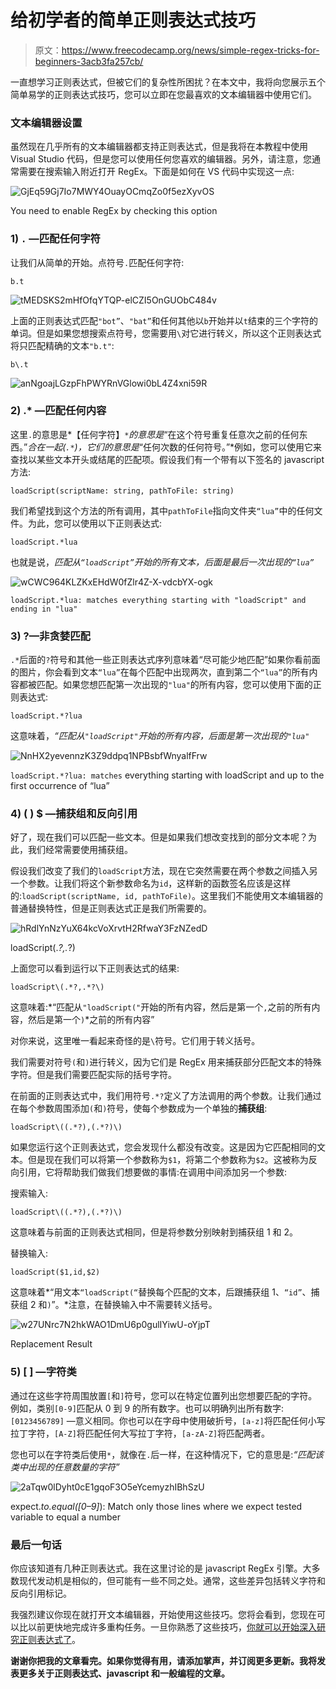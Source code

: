 # 给初学者的简单正则表达式技巧

> 原文：<https://www.freecodecamp.org/news/simple-regex-tricks-for-beginners-3acb3fa257cb/>

一直想学习正则表达式，但被它们的复杂性所困扰？在本文中，我将向您展示五个简单易学的正则表达式技巧，您可以立即在您最喜欢的文本编辑器中使用它们。

### 文本编辑器设置

虽然现在几乎所有的文本编辑器都支持正则表达式，但是我将在本教程中使用 Visual Studio 代码，但是您可以使用任何您喜欢的编辑器。另外，请注意，您通常需要在搜索输入附近打开 RegEx。下面是如何在 VS 代码中实现这一点:

![GjEq59Gj7Io7MWY4OuayOCmqZo0f5ezXyvOS](img/686dbef00ef1293abc753485e887800d.png)

You need to enable RegEx by checking this option

### 1) `.` —匹配任何字符

让我们从简单的开始。点符号`.`匹配任何字符:

```
b.t
```

![tMEDSKS2mHfOfqYTQP-elCZI5OnGUObC484v](img/0a006ca4b96e7fb834d904ad1f411f5d.png)

上面的正则表达式匹配`"bot”`、`"bat”`和任何其他以`b`开始并以`t`结束的三个字符的单词。但是如果您想搜索点符号，您需要用`\`对它进行转义，所以这个正则表达式将只匹配精确的文本`"b.t"`:

```
b\.t
```

![anNgoajLGzpFhPWYRnVGlowi0bL4Z4xni59R](img/48eb62b16228734797f3e26567a56507.png)

### 2) .* —匹配任何内容

这里`.`的意思是*【任何字符】*`*`的意思是*“在这个符号重复任意次之前的任何东西。”*合在一起(`.*`)，它们的意思是*“任何次数的任何符号。”*例如，您可以使用它来查找以某些文本开头或结尾的匹配项。假设我们有一个带有以下签名的 javascript 方法:

```
loadScript(scriptName: string, pathToFile: string)
```

我们希望找到这个方法的所有调用，其中`pathToFile`指向文件夹`“lua”`中的任何文件。为此，您可以使用以下正则表达式:

```
loadScript.*lua
```

也就是说，*匹配从`“loadScript”`开始的所有文本，后面是最后一次出现的`“lua”`*

![wCWC964KLZKxEHdW0fZlr4Z-X-vdcbYX-ogk](img/7cd9526524ba6cfc4a76e5e5693ff28f.png)

`loadScript.*lua: matches everything starting with "loadScript" and ending in "lua"`

### 3) ?—非贪婪匹配

`.*`后面的`?`符号和其他一些正则表达式序列意味着“尽可能少地匹配”如果你看前面的图片，你会看到文本`“lua”`在每个匹配中出现两次，直到第二个`“lua”`的所有内容都被匹配。如果您想匹配第一次出现的`"lua"`的所有内容，您可以使用下面的正则表达式:

```
loadScript.*?lua
```

这意味着，*“匹配从`"loadScript"`开始的所有内容，后面是第一次出现的`"lua"`*

![NnHX2yevennzK3Z9ddpq1NPBsbfWnyalfFrw](img/86ee88f7f2a1a0975d58a41884d27bb6.png)

`loadScript.*?lua: matches` everything starting with loadScript and up to the first occurrence of “lua”

### 4) ( ) $ —捕获组和反向引用

好了，现在我们可以匹配一些文本。但是如果我们想改变找到的部分文本呢？为此，我们经常需要使用捕获组。

假设我们改变了我们的`loadScript`方法，现在它突然需要在两个参数之间插入另一个参数。让我们将这个新参数命名为`id`，这样新的函数签名应该是这样的:`loadScript(scriptName, id, pathToFile)`。这里我们不能使用文本编辑器的普通替换特性，但是正则表达式正是我们所需要的。

![hRdlYnNzYuX64kcVoXrvtH2RfwaY3FzNZedD](img/a8d4e5890666627964fcf0cc675977cf.png)

loadScript\(.*?,.*?\)

上面您可以看到运行以下正则表达式的结果:

```
loadScript\(.*?,.*?\)
```

这意味着:*“匹配从`"loadScript("`开始的所有内容，然后是第一个`,`之前的所有内容，然后是第一个`)`*之前的所有内容”

对你来说，这里唯一看起来奇怪的是`\`符号。它们用于转义括号。

我们需要对符号`(`和`)`进行转义，因为它们是 RegEx 用来捕获部分匹配文本的特殊字符。但是我们需要匹配实际的括号字符。

在前面的正则表达式中，我们用符号`.*?`定义了方法调用的两个参数。让我们通过在每个参数周围添加`(`和`)`符号，使每个参数成为一个单独的**捕获组**:

```
loadScript\((.*?),(.*?)\)
```

如果您运行这个正则表达式，您会发现什么都没有改变。这是因为它匹配相同的文本。但是现在我们可以将第一个参数称为`$1`，将第二个参数称为`$2`。这被称为反向引用，它将帮助我们做我们想要做的事情:在调用中间添加另一个参数:

搜索输入:

```
loadScript\((.*?),(.*?)\)
```

这意味着与前面的正则表达式相同，但是将参数分别映射到捕获组 1 和 2。

替换输入:

```
loadScript($1,id,$2)
```

这意味着*“用文本`“loadScript(“`替换每个匹配的文本，后跟捕获组 1、`“id”`、捕获组 2 和`)`”。*注意，在替换输入中不需要转义括号。

![w27UNrc7N2hkWAO1DmU6p0gulIYiwU-oYjpT](img/372e9a9fb379828a673afa15fb408dce.png)

Replacement Result

### 5) [ ] —字符类

通过在这些字符周围放置`[`和`]`符号，您可以在特定位置列出您想要匹配的字符。例如，类别`[0-9]`匹配从 0 到 9 的所有数字。也可以明确列出所有数字:`[0123456789]` —意义相同。你也可以在字母中使用破折号，`[a-z]`将匹配任何小写拉丁字符，`[A-Z]`将匹配任何大写拉丁字符，`[a-zA-Z]`将匹配两者。

您也可以在字符类后使用`*`，就像在`.`后一样，在这种情况下，它的意思是:*“匹配该类中出现的任意数量的字符”*

![2aTqw0lDyht0cE1gqoF3O5eYcemyzhIBhSzU](img/8c3bc315310f474589b94e8ee3e00f37.png)

expect.*to.equal\([0–9]*\): Match only those lines where we expect tested variable to equal a number

### 最后一句话

你应该知道有几种正则表达式。我在这里讨论的是 javascript RegEx 引擎。大多数现代发动机是相似的，但可能有一些不同之处。通常，这些差异包括转义字符和反向引用标记。

我强烈建议你现在就打开文本编辑器，开始使用这些技巧。您将会看到，您现在可以比以前更快地完成许多重构任务。一旦你熟悉了这些技巧，[你就可以开始深入研究正则表达式了](https://www.regular-expressions.info/)。

**谢谢你把我的文章看完。如果你觉得有用，请添加掌声，并订阅更多更新。我将发表更多关于正则表达式、javascript 和一般编程的文章。**
